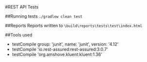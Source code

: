 #REST API Tests

##Running tests
`./gradlew clean test`

##Reports
Reports written to `\build\reports\tests\test\index.html`

##Tools used
 - testCompile group: 'junit', name: 'junit', version: '4.12'
 - testCompile 'io.rest-assured:rest-assured:3.0.7'
 - testCompile 'org.amshove.kluent:kluent:1.36'
